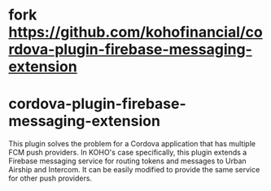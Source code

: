 # fork https://github.com/kohofinancial/cordova-plugin-firebase-messaging-extension
# cordova-plugin-firebase-messaging-extension
This plugin solves the problem for a Cordova application that has multiple FCM push providers.  In KOHO's case specifically, this plugin extends a Firebase messaging service for routing tokens and messages to Urban Airship and Intercom.  It can be easily modified to provide the same service for other push providers. 
